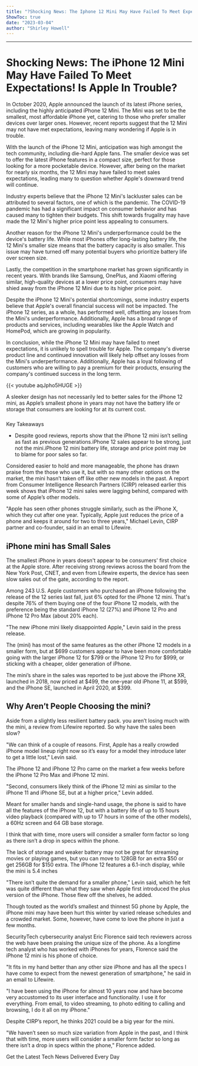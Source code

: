 ```yaml
---
title: "?Shocking News: The Iphone 12 Mini May Have Failed To Meet Expectations! Is Apple In Trouble?"
ShowToc: true 
date: "2023-03-04"
author: "Shirley Howell"
---
```

*****
# Shocking News: The iPhone 12 Mini May Have Failed To Meet Expectations! Is Apple In Trouble?

In October 2020, Apple announced the launch of its latest iPhone series, including the highly anticipated iPhone 12 Mini. The Mini was set to be the smallest, most affordable iPhone yet, catering to those who prefer smaller devices over larger ones. However, recent reports suggest that the 12 Mini may not have met expectations, leaving many wondering if Apple is in trouble.

With the launch of the iPhone 12 Mini, anticipation was high amongst the tech community, including die-hard Apple fans. The smaller device was set to offer the latest iPhone features in a compact size, perfect for those looking for a more pocketable device. However, after being on the market for nearly six months, the 12 Mini may have failed to meet sales expectations, leading many to question whether Apple's downward trend will continue.

Industry experts believe that the iPhone 12 Mini's lackluster sales can be attributed to several factors, one of which is the pandemic. The COVID-19 pandemic has had a significant impact on consumer behavior and has caused many to tighten their budgets. This shift towards frugality may have made the 12 Mini's higher price point less appealing to consumers.

Another reason for the iPhone 12 Mini's underperformance could be the device's battery life. While most iPhones offer long-lasting battery life, the 12 Mini's smaller size means that the battery capacity is also smaller. This issue may have turned off many potential buyers who prioritize battery life over screen size.

Lastly, the competition in the smartphone market has grown significantly in recent years. With brands like Samsung, OnePlus, and Xiaomi offering similar, high-quality devices at a lower price point, consumers may have shied away from the iPhone 12 Mini due to its higher price point.

Despite the iPhone 12 Mini's potential shortcomings, some industry experts believe that Apple's overall financial success will not be impacted. The iPhone 12 series, as a whole, has performed well, offsetting any losses from the Mini's underperformance. Additionally, Apple has a broad range of products and services, including wearables like the Apple Watch and HomePod, which are growing in popularity.

In conclusion, while the iPhone 12 Mini may have failed to meet expectations, it is unlikely to spell trouble for Apple. The company's diverse product line and continued innovation will likely help offset any losses from the Mini's underperformance. Additionally, Apple has a loyal following of customers who are willing to pay a premium for their products, ensuring the company's continued success in the long term.

{{< youtube aqJpho5HUGE >}} 




A sleeker design has not necessarily led to better sales for the iPhone 12 mini, as Apple’s smallest phone in years may not have the battery life or storage that consumers are looking for at its current cost. 

 
### 
Key Takeaways
 
- Despite good reviews, reports show that the iPhone 12 mini isn’t selling as fast as previous generations.iPhone 12 sales appear to be strong, just not the mini.iPhone 12 mini battery life, storage and price point may be to blame for poor sales so far.

 

Considered easier to hold and more manageable, the phone has drawn praise from the those who use it, but with so many other options on the market, the mini hasn’t taken off like other new models in the past. A report from Consumer Intelligence Research Partners (CIRP) released earlier this week shows that iPhone 12 mini sales were lagging behind, compared with some of Apple’s other models. 

 

"Apple has seen other phones struggle similarly, such as the iPhone X, which they cut after one year. Typically, Apple just reduces the price of a phone and keeps it around for two to three years," Michael Levin, CIRP partner and co-founder, said in an email to Lifewire.

 
##   iPhone mini has Small Sales  
 

The smallest iPhone in years doesn't appear to be consumers' first choice at the Apple store. After receiving strong reviews across the board from the New York Post, CNET, and even from Lifewire experts, the device has seen slow sales out of the gate, according to the report.

 

Among 243 U.S. Apple customers who purchased an iPhone following the release of the 12 series last fall, just 6% opted for the iPhone 12 mini. That's despite 76% of them buying one of the four iPhone 12 models, with the preference being the standard iPhone 12 (27%) and iPhone 12 Pro and iPhone 12 Pro Max (about 20% each).

 

"The new iPhone mini likely disappointed Apple," Levin said in the press release.

 

The (mini) has most of the same features as the other iPhone 12 models in a smaller form, but at $699 customers appear to have been more comfortable going with the larger iPhone 12 for $799 or the iPhone 12 Pro for $999, or sticking with a cheaper, older generation of iPhone.

 

The mini’s share in the sales was reported to be just above the iPhone XR, launched in 2018, now priced at $499, the one-year old iPhone 11, at $599, and the iPhone SE, launched in April 2020, at $399. 

 
##   Why Aren’t People Choosing the mini?  
 

Aside from a slightly less resilient battery pack. you aren’t losing much with the mini, a review from Lifewire reported. So why have the sales been slow? 

 

"We can think of a couple of reasons. First, Apple has a really crowded iPhone model lineup right now so it’s easy for a model they introduce later to get a little lost," Levin said.

 

The iPhone 12 and iPhone 12 Pro came on the market a few weeks before the iPhone 12 Pro Max and iPhone 12 mini. 

 

"Second, consumers likely think of the iPhone 12 mini as similar to the iPhone 11 and iPhone SE, but at a higher price," Levin added. 

 

Meant for smaller hands and single-hand usage, the phone is said to have all the features of the iPhone 12, but with a battery life of up to 15 hours video playback (compared with up to 17 hours in some of the other models), a 60Hz screen and 64 GB base storage. 

 
I think that with time, more users will consider a smaller form factor so long as there isn’t a drop in specs within the phone.
 

The lack of storage and weaker battery may not be great for streaming movies or playing games, but you can move to 128GB for an extra $50 or get 256GB for $150 extra. The iPhone 12 features a 6.1-inch display, while the mini is 5.4 inches

 

"There isn’t quite the demand for a smaller phone," Levin said, which he felt was quite different than what they saw when Apple first introduced the plus version of the iPhone. Those flew off the shelves, he added. 

 

Though touted as the world’s smallest and thinnest 5G phone by Apple, the iPhone mini may have been hurt this winter by varied release schedules and a crowded market. Some, however, have come to love the phone in just a few months. 

 

SecurityTech cybersecurity analyst Eric Florence said tech reviewers across the web have been praising the unique size of the phone. As a longtime tech analyst who has worked with iPhones for years, Florence said the iPhone 12 mini is his phone of choice.

 

"It fits in my hand better than any other size iPhone and has all the specs I have come to expect from the newest generation of smartphone," he said in an email to Lifewire. 

 

"I have been using the iPhone for almost 10 years now and have become very accustomed to its user interface and functionality. I use it for everything. From email, to video streaming, to photo editing to calling and browsing, I do it all on my iPhone."

 

Despite CIRP’s report, he thinks 2021 could be a big year for the mini. 

 

"We haven’t seen so much size variation from Apple in the past, and I think that with time, more users will consider a smaller form factor so long as there isn’t a drop in specs within the phone," Florence added.

 

Get the Latest Tech News Delivered Every Day




